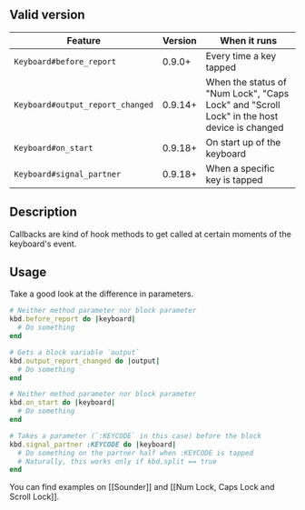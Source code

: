 ## Valid version

|Feature|Version|When it runs|
|----|----|----|
|`Keyboard#before_report`|0.9.0+|Every time a key tapped|
|`Keyboard#output_report_changed`|0.9.14+|When the status of "Num Lock", "Caps Lock" and "Scroll Lock" in the host device is changed|
|`Keyboard#on_start`|0.9.18+|On start up of the keyboard|
|`Keyboard#signal_partner`|0.9.18+|When a specific key is tapped|

## Description

Callbacks are kind of hook methods to get called at certain moments of the keyboard's event.

## Usage

Take a good look at the difference in parameters.

```ruby
# Neither method parameter nor block parameter
kbd.before_report do |keyboard|
  # Do something
end
```

```ruby
# Gets a block variable `output`
kbd.output_report_changed do |output|
  # Do something
end
```

```ruby
# Neither method parameter nor block parameter
kbd.on_start do |keyboard|
  # Do something
end
```

```ruby
# Takes a parameter (`:KEYCODE` in this case) before the block
kbd.signal_partner :KEYCODE do |keyboard|
  # Do something on the partner half when :KEYCODE is tapped
  # Naturally, this works only if kbd.split == true
end
```

You can find examples on [[Sounder]] and [[Num Lock, Caps Lock and Scroll Lock]].

